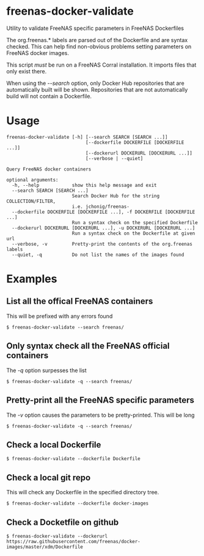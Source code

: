 # freenas-docker-validate
Utility to validate FreeNAS specific parameters in FreeNAS Dockerfiles

The org.freenas.* labels are parsed out of the Dockerfile and are
syntax checked.  This can help find non-obvious problems setting
parameters on FreeNAS docker images.

This script *must* be run on a FreeNAS Corral installation.  It
imports files that only exist there.

When using the *--search* option, only Docker Hub repositories that
are automatically built will be shown.  Repositories that are not
automatically build will not contain a Dockerfile.

# Usage
```
freenas-docker-validate [-h] [--search SEARCH [SEARCH ...]]
                             [--dockerfile DOCKERFILE [DOCKERFILE ...]]
                             [--dockerurl DOCKERURL [DOCKERURL ...]]
                             [--verbose | --quiet]

Query FreeNAS docker containers

optional arguments:
  -h, --help            show this help message and exit
  --search SEARCH [SEARCH ...]
                        Search Docker Hub for the string COLLECTION/FILTER,
                        i.e. jchonig/freenas-
  --dockerfile DOCKERFILE [DOCKERFILE ...], -f DOCKERFILE [DOCKERFILE ...]
                        Run a syntax check on the specified Dockerfile
  --dockerurl DOCKERURL [DOCKERURL ...], -u DOCKERURL [DOCKERURL ...]
                        Run a syntax check on the Dockerfile at given url
  --verbose, -v         Pretty-print the contents of the org.freenas labels
  --quiet, -q           Do not list the names of the images found
```

# Examples

## List all the offical FreeNAS containers
This will be prefixed with any errors found
```
$ freenas-docker-validate --search freenas/
```

## Only syntax check all the FreeNAS official containers
The *-q* option surpesses the list
```
$ freenas-docker-validate -q --search freenas/
```

## Pretty-print all the FreeNAS specific parameters 
The *-v* option causes the parameters to be pretty-printed.  This will
be long
```
$ freenas-docker-validate -q --search freenas/
```

## Check a local Dockerfile
```
$ freenas-docker-validate --dockerfile Dockerfile
```

## Check a local git repo
This will check any Dockerfile in the specified directory tree.
```
$ freenas-docker-validate --dockerfile docker-images
```

## Check a Docketfile on github
```
$ freenas-docker-validate --dockerurl https://raw.githubusercontent.com/freenas/docker-images/master/xdm/Dockerfile
```
